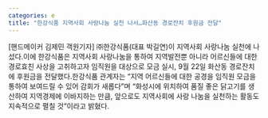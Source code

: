 ```yaml
---
categories: e
title: "한강식품 지역사회 사랑나눔 실천 나서…화산동 경로잔치 후원금 전달"
---
```

[핸드메이커 김제민 객원기자] ㈜한강식품(대표 박길연)이 지역사회 사랑나눔 실천에 나섰다.이에 한강식품은 지역사회 사랑나눔을 통하여 지역발전뿐 아니라 어르신들에 대한 경로효친 사상을 고취하고자 임직원을 대상으로 모금 실시, 9월 22일 화산동 경로잔치에 후원금을 전달했다.한강식품 관계자는 “지역 어르신들에 대한 공경을 임직원 모금을 통하여 보여드릴 수 있어 감회가 새롭다”며 “화성시에 위치하여 품질 좋은 닭고기를 생산하여 지역경제에 이바지하는 만큼, 앞으로도 지역사회에 사랑 나눔을 실천하는 활동도 지속적으로 펼칠 것”이라고 밝혔다.